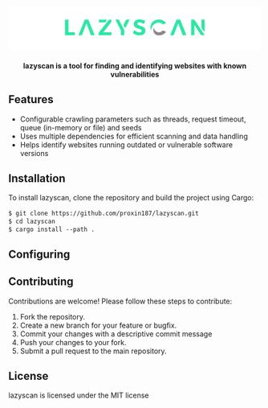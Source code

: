 
<div align="center">
<a href="https://github.com/proxin187/lazyscan">
    <img src="assets/logo.svg">
</a>

<h4>lazyscan is a tool for finding and identifying websites with known vulnerabilities</h4>
</div>

## Features

- Configurable crawling parameters such as threads, request timeout, queue (in-memory or file) and seeds
- Uses multiple dependencies for efficient scanning and data handling
- Helps identify websites running outdated or vulnerable software versions

## Installation

To install lazyscan, clone the repository and build the project using Cargo:

```
$ git clone https://github.com/proxin187/lazyscan.git
$ cd lazyscan
$ cargo install --path .
```

## Configuring

## Contributing

Contributions are welcome! Please follow these steps to contribute:

1. Fork the repository.
2. Create a new branch for your feature or bugfix.
3. Commit your changes with a descriptive commit message
4. Push your changes to your fork.
5. Submit a pull request to the main repository.

## License
lazyscan is licensed under the MIT license


